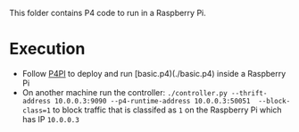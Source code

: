 This folder contains P4 code to run in a Raspberry Pi.

# Execution

- Follow [P4PI](https://github.com/p4lang/p4pi) to deploy and run [basic.p4)(./basic.p4) inside a Raspberry Pi
- On another machine run the controller: `./controller.py --thrift-address 10.0.0.3:9090 --p4-runtime-address 10.0.0.3:50051  --block-class=1` to block traffic that is classifed as `1` on the Raspberry Pi which has IP `10.0.0.3`
